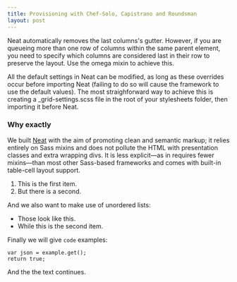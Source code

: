 ```yaml
---
title: Provisioning with Chef-Solo, Capistrano and Roundsman
layout: post
---
```


Neat automatically removes the last columns's gutter. However, if you
are queueing more than one row of columns within the same parent
element, you need to specify which columns are considered last in
their row to preserve the layout. Use the omega mixin to achieve this.

All the default settings in Neat can be modified, as long as these
overrides occur before importing Neat (failing to do so will cause the
framework to use the default values). The most straighforward way to
achieve this is creating a _grid-settings.scss file in the root of
your stylesheets folder, then importing it before Neat.

### Why exactly

We built [Neat](http://google.com) with the aim of promoting clean and semantic markup; it
relies entirely on Sass mixins and does not pollute the HTML with
presentation classes and extra wrapping divs. It is less explicit—as
in requires fewer mixins—than most other Sass-based frameworks and
comes with built-in table-cell layout support.

1. This is the first item.
2. But there is a second.

And we also want to make use of unordered lists:

* Those look like this.
* While this is the second item.

Finally we will give `code` examples:

    var json = example.get();
    return true;

And the the text continues.